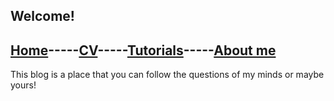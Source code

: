## Welcome!
## [Home]()-----[CV](CV.md)-----[Tutorials](https://github.com/rasoulnorouzi/rasoulnorouzi/blob/master/CV.md)-----[About me]()
This blog is a place that you can follow the questions of my minds or maybe yours!
